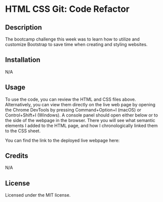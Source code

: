 # HTML CSS Git: Code Refactor

## Description

The bootcamp challenge this week was to learn how to utilize and customize Bootstrap to save time when creating and styling websites.

## Installation

N/A

## Usage

To use the code, you can review the HTML and CSS files above. Alternatively, you can view them directly on the live web page by opening the Chrome DevTools by pressing Command+Option+I (macOS) or Control+Shift+I (Windows). A console panel should open either below or to the side of the webpage in the browser. There you will see what semantic elements I added to the HTML page, and how I chronologically linked them to the CSS sheet.

You can find the link to the deployed live webpage here: 


## Credits

N/A 

## License

Licensed under the MIT license.